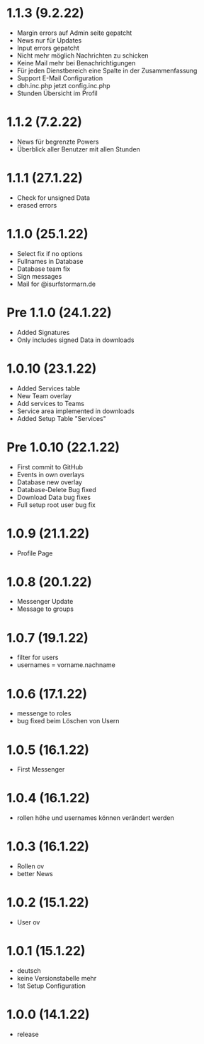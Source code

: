 # 1.1.3 (9.2.22)
 - Margin errors auf Admin seite gepatcht
 - News nur für Updates
 - Input errors gepatcht
 - Nicht mehr möglich Nachrichten zu schicken
 - Keine Mail mehr bei Benachrichtigungen
 - Für jeden Dienstbereich eine Spalte in der Zusammenfassung
 - Support E-Mail Configuration
 - dbh.inc.php jetzt config.inc.php
 - Stunden Übersicht im Profil

# 1.1.2 (7.2.22)
 - News für begrenzte Powers
 - Überblick aller Benutzer mit allen Stunden

# 1.1.1 (27.1.22)
 - Check for unsigned Data
 - erased errors

# 1.1.0 (25.1.22)
 - Select fix if no options
 - Fullnames in Database
 - Database team fix
 - Sign messages
 - Mail for @isurfstormarn.de

# Pre 1.1.0 (24.1.22)
 - Added Signatures
 - Only includes signed Data in downloads

# 1.0.10 (23.1.22)
 - Added Services table
 - New Team overlay
 - Add services to Teams
 - Service area implemented in downloads
 - Added Setup Table "Services"

# Pre 1.0.10 (22.1.22)
 - First commit to GitHub
 - Events in own overlays
 - Database new overlay
 - Database-Delete Bug fixed
 - Download Data bug fixes
 - Full setup root user bug fix

# 1.0.9 (21.1.22)
 - Profile Page

# 1.0.8 (20.1.22)
 - Messenger Update
 - Message to groups

# 1.0.7 (19.1.22)
 - filter for users
 - usernames = vorname.nachname

# 1.0.6 (17.1.22)
 - messenge to roles
 - bug fixed beim Löschen von Usern

# 1.0.5 (16.1.22)
 - First Messenger

# 1.0.4 (16.1.22)
 - rollen höhe und usernames können verändert werden

# 1.0.3 (16.1.22)
 - Rollen ov
 - better News

# 1.0.2 (15.1.22)
 - User ov

# 1.0.1 (15.1.22)
 - deutsch
 - keine Versionstabelle mehr
 - 1st Setup Configuration

# 1.0.0 (14.1.22)
 - release
